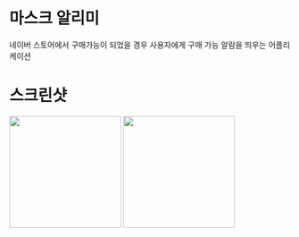 # 마스크 알리미
네이버 스토어에서 구매가능이 되었을 경우 사용자에게 구매 가능 알람을 띄우는 어플리케이션
# 스크린샷
<div>
  <img width="200" src="https://user-images.githubusercontent.com/11826463/84149423-6b980880-aa9b-11ea-9577-2852de7b2739.png"></img>
  <img width="200" src="https://user-images.githubusercontent.com/11826463/84149417-6935ae80-aa9b-11ea-847c-99c013b8abc3.png"></img>
</div>

